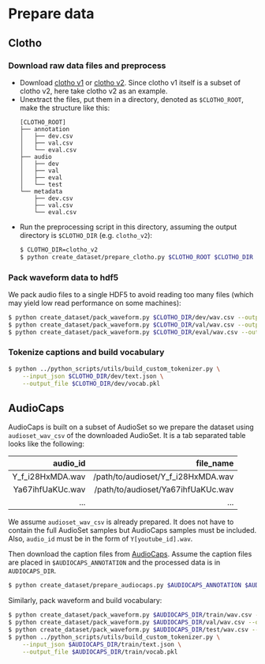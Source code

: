 # Prepare data

## Clotho

### Download raw data files and preprocess

- Download [clotho v1](https://zenodo.org/record/3490684#.YOmxohMzY6E) or [clotho v2](https://zenodo.org/record/4783391#.YOmxthMzY6E). Since clotho v1 itself is a subset of clotho v2, here take clotho v2 as an example.
- Unextract the files, put them in a directory, denoted as `$CLOTHO_ROOT`, make the structure like this:
  ```
  [CLOTHO_ROOT]
  ├── annotation
  │   ├── dev.csv
  │   ├── val.csv
  │   └── eval.csv
  ├── audio
  │   ├── dev
  │   ├── val
  │   ├── eval
  │   └── test
  └── metadata
      ├── dev.csv
      ├── val.csv
      └── eval.csv
  ```
- Run the preprocessing script in this directory, assuming the output directory is `$CLOTHO_DIR` (e.g. `clotho_v2`):
  ```bash
  $ CLOTHO_DIR=clotho_v2
  $ python create_dataset/prepare_clotho.py $CLOTHO_ROOT $CLOTHO_DIR
  ```

### Pack waveform data to hdf5
We pack audio files to a single HDF5 to avoid reading too many files (which may yield low read performance on some machines):
```bash
$ python create_dataset/pack_waveform.py $CLOTHO_DIR/dev/wav.csv --output $CLOTHO_DIR/dev/waveform.h5
$ python create_dataset/pack_waveform.py $CLOTHO_DIR/val/wav.csv --output $CLOTHO_DIR/val/waveform.h5
$ python create_dataset/pack_waveform.py $CLOTHO_DIR/eval/wav.csv --output $CLOTHO_DIR/eval/waveform.h5
```

### Tokenize captions and build vocabulary
```bash
$ python ../python_scripts/utils/build_custom_tokenizer.py \
    --input_json $CLOTHO_DIR/dev/text.json \
    --output_file $CLOTHO_DIR/dev/vocab.pkl
```

## AudioCaps

AudioCaps is built on a subset of AudioSet so we prepare the dataset using `audioset_wav_csv` of the downloaded AudioSet. It is a tab separated table looks like the following:

|audio_id|file_name|
|----:|-----:|
|Y_f_i28HxMDA.wav|/path/to/audioset/Y_f_i28HxMDA.wav|
|Ya67ihfUaKUc.wav|/path/to/audioset/Ya67ihfUaKUc.wav|
|...  |...   |

We assume `audioset_wav_csv` is already prepared. It does not have to contain the full AudioSet samples but AudioCaps samples must be included. Also, `audio_id` must be in the form of `Y[youtube_id].wav`.

Then download the caption files from [AudioCaps](https://github.com/cdjkim/audiocaps). Assume the caption files are placed in `$AUDIOCAPS_ANNOTATION` and the processed data is in `AUDIOCAPS_DIR`.
```bash
$ python create_dataset/prepare_audiocaps.py $AUDIOCAPS_ANNOTATION $AUDIOSET_WAV_CSV --output_path $AUDIOCAPS_DIR --audio_link_path $AUDIOCAPS_DIR/audio_links
```
Similarly, pack waveform and build vocabulary:
```bash
$ python create_dataset/pack_waveform.py $AUDIOCAPS_DIR/train/wav.csv --output $AUDIOCAPS_DIR/train/waveform.h5
$ python create_dataset/pack_waveform.py $AUDIOCAPS_DIR/val/wav.csv --output $AUDIOCAPS_DIR/val/waveform.h5
$ python create_dataset/pack_waveform.py $AUDIOCAPS_DIR/test/wav.csv --output $AUDIOCAPS_DIR/test/waveform.h5
$ python ../python_scripts/utils/build_custom_tokenizer.py \
    --input_json $AUDIOCAPS_DIR/train/text.json \
    --output_file $AUDIOCAPS_DIR/train/vocab.pkl
```
